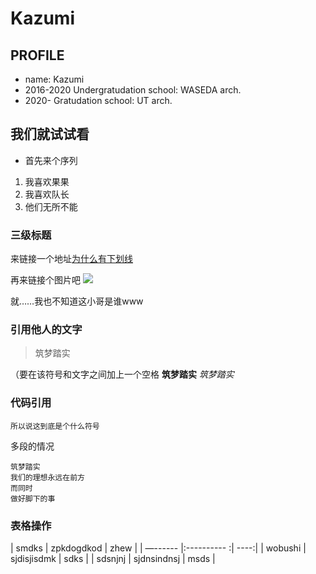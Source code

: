 # Kazumi

## PROFILE

- name: Kazumi
- 2016-2020    Undergratudation school: WASEDA arch.
- 2020-         Gratudation school: UT arch. 


##  我们就试试看

- 首先来个序列
1. 我喜欢果果
2. 我喜欢队长
3. 他们无所不能

### 三级标题

 来链接一个地址[为什么有下划线](https://www.zhihu.com/question/20070065/answer/79557687?utm_source=ZHShareTargetIDMore&utm_medium=social&utm_oi=41391803596800)

再来链接个图片吧
![](https://66.media.tumblr.com/94977bbcc44eb3af27f8ccf87a872b2b/tumblr_p4ruuybvhL1ueqkvzo1_1280.jpg)

就……我也不知道这小哥是谁www

### 引用他人的文字
> 筑梦踏实

（要在该符号和文字之间加上一个空格
**筑梦踏实**
*筑梦踏实*

### 代码引用
`所以说这到底是个什么符号`

多段的情况

``` 
筑梦踏实
我们的理想永远在前方
而同时
做好脚下的事
```

### 表格操作

| smdks   | zpkdogdkod  | zhew |
| —------ |:---------- :| ----:|
| wobushi | sjdisjisdmk | sdks |
| sdsnjnj | sjdnsindnsj | msds |






